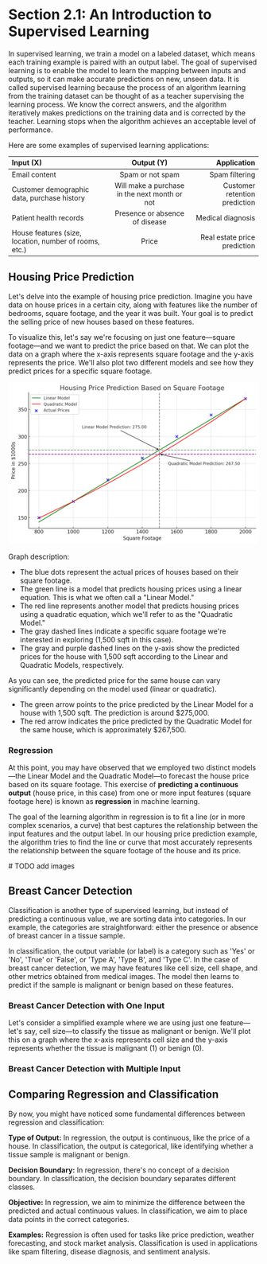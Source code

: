 # Section 2.1: An Introduction to Supervised Learning

In supervised learning, we train a model on a labeled dataset, which means each training example is paired with an output label. 
The goal of supervised learning is to enable the model to learn the mapping between inputs and outputs, 
so it can make accurate predictions on new, unseen data. It is called supervised learning because 
the process of an algorithm learning from the training dataset can be thought of as a teacher 
supervising the learning process. We know the correct answers, and the algorithm iteratively 
makes predictions on the training data and is corrected by the teacher. Learning stops when 
the algorithm achieves an acceptable level of performance.

Here are some examples of supervised learning applications:

| Input (X)           | Output (Y)           | Application   |
| :---              |    :----:            |          ---: |
| Email content	| Spam or not spam	|Spam filtering |
| Customer demographic data, purchase history	| Will make a purchase in the next month or not	| Customer retention prediction |
| Patient health records	| Presence or absence of disease	| Medical diagnosis|
| House features (size, location, number of rooms, etc.)	| Price	| Real estate price prediction |


## Housing Price Prediction

Let's delve into the example of housing price prediction. 
Imagine you have data on house prices in a certain city, along with features like the number of bedrooms, 
square footage, and the year it was built. Your goal is to predict the selling price of new houses based on these features.

To visualize this, let's say we're focusing on just one feature—square footage—and we want to predict 
the price based on that. We can plot the data on a graph where the x-axis represents square footage and
 the y-axis represents the price. We'll also plot two different models and see how they predict prices 
 for a specific square footage.

<p align="center">

<img src="/machine_learning_basic/housing-price.jpg" alt="housing price - line" width="550">

</p> 

Graph description:

- The blue dots represent the actual prices of houses based on their square footage.
- The green line is a model that predicts housing prices using a linear equation. This is what we often call a "Linear Model."
- The red line represents another model that predicts housing prices using a quadratic equation, which we'll refer to as the "Quadratic Model."
- The gray dashed lines indicate a specific square footage we're interested in exploring (1,500 sqft in this case).
- The gray and purple dashed lines on the y-axis show the predicted prices for the house with 1,500 sqft according to the Linear and Quadratic Models, respectively.

As you can see, the predicted price for the same house can vary significantly depending on the model used (linear or quadratic).

- The green arrow points to the price predicted by the Linear Model for a house with 1,500 sqft. The prediction is around $275,000.
- The red arrow indicates the price predicted by the Quadratic Model for the same house, which is approximately $267,500.

### Regression

At this point, you may have observed that we employed two distinct models—the Linear Model 
and the Quadratic Model—to forecast the house price based on its square footage. 
This exercise of **predicting a continuous output** (house price, in this case) 
from one or more input features (square footage here) is known as **regression** in machine learning.

The goal of the learning algorithm in regression is to fit a line (or in more complex scenarios, a curve)
 that best captures the relationship between the input features and the output label. 
 In our housing price prediction example, the algorithm tries to find the line or curve that 
 most accurately represents the relationship between the square footage of the house and its price.

\# TODO add images

## Breast Cancer Detection

Classification is another type of supervised learning, 
but instead of predicting a continuous value, we are sorting data into categories. 
In our example, the categories are straightforward: either the presence or absence of breast cancer in a tissue sample.

In classification, the output variable (or label) is a category such as 'Yes' or 'No', 'True' or 'False', 
or 'Type A', 'Type B', and 'Type C'. In the case of breast cancer detection, we may have features like cell size, 
cell shape, and other metrics obtained from medical images. The model then learns to predict if the sample is
 malignant or benign based on these features.
 
### Breast Cancer Detection with One Input
Let's consider a simplified example where we are using just one feature—let's say, cell size—to classify 
the tissue as malignant or benign. We'll plot this on a graph where the x-axis represents cell size 
and the y-axis represents whether the tissue is malignant (1) or benign (0).

### Breast Cancer Detection with Multiple Input


## Comparing Regression and Classification

By now, you might have noticed some fundamental differences between regression and classification:

**Type of Output:** In regression, the output is continuous, like the price of a house. In classification, the output is categorical, like identifying whether a tissue sample is malignant or benign.

**Decision Boundary:** In regression, there's no concept of a decision boundary. In classification, the decision boundary separates different classes.

**Objective:** In regression, we aim to minimize the difference between the predicted and actual continuous values. In classification, we aim to place data points in the correct categories.

**Examples:** Regression is often used for tasks like price prediction, weather forecasting, and stock market analysis. Classification is used in applications like spam filtering, disease diagnosis, and sentiment analysis.

 